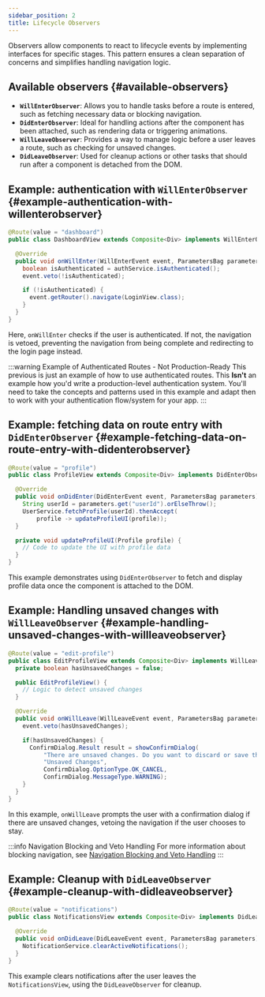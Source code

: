 ```yaml
---
sidebar_position: 2
title: Lifecycle Observers
---
```


Observers allow components to react to lifecycle events by implementing interfaces for specific stages. This pattern ensures a clean separation of concerns and simplifies handling navigation logic.

## Available observers {#available-observers}

- **`WillEnterObserver`**: Allows you to handle tasks before a route is entered, such as fetching necessary data or blocking navigation.
- **`DidEnterObserver`**: Ideal for handling actions after the component has been attached, such as rendering data or triggering animations.
- **`WillLeaveObserver`**: Provides a way to manage logic before a user leaves a route, such as checking for unsaved changes.
- **`DidLeaveObserver`**: Used for cleanup actions or other tasks that should run after a component is detached from the DOM.

## Example: authentication with `WillEnterObserver` {#example-authentication-with-willenterobserver}

```java
@Route(value = "dashboard")
public class DashboardView extends Composite<Div> implements WillEnterObserver {

  @Override
  public void onWillEnter(WillEnterEvent event, ParametersBag parameters) {
    boolean isAuthenticated = authService.isAuthenticated();
    event.veto(!isAuthenticated);

    if (!isAuthenticated) {
      event.getRouter().navigate(LoginView.class);
    }
  }
}
```

Here, `onWillEnter` checks if the user is authenticated. If not, the navigation is vetoed, preventing the navigation from being complete and redirecting to the login page instead.

:::warning Example of Authenticated Routes - Not Production-Ready
This previous is just an example of how to use authenticated routes.
This **Isn't** an example how you'd write a production-level authentication system.
You'll need to take the concepts and patterns used in this example and adapt then to work with your authentication flow/system for your app.
:::

## Example: fetching data on route entry with `DidEnterObserver` {#example-fetching-data-on-route-entry-with-didenterobserver}

```java
@Route(value = "profile")
public class ProfileView extends Composite<Div> implements DidEnterObserver {

  @Override
  public void onDidEnter(DidEnterEvent event, ParametersBag parameters) {
    String userId = parameters.get("userId").orElseThrow();
    UserService.fetchProfile(userId).thenAccept(
        profile -> updateProfileUI(profile));
  }

  private void updateProfileUI(Profile profile) {
    // Code to update the UI with profile data
  }
}
```

This example demonstrates using `DidEnterObserver` to fetch and display profile data once the component is attached to the DOM.

## Example: Handling unsaved changes with `WillLeaveObserver` {#example-handling-unsaved-changes-with-willleaveobserver}

```java
@Route(value = "edit-profile")
public class EditProfileView extends Composite<Div> implements WillLeaveObserver {
  private boolean hasUnsavedChanges = false;

  public EditProfileView() {
    // Logic to detect unsaved changes
  }

  @Override
  public void onWillLeave(WillLeaveEvent event, ParametersBag parameters) {
    event.veto(hasUnsavedChanges);

    if(hasUnsavedChanges) {
      ConfirmDialog.Result result = showConfirmDialog(
          "There are unsaved changes. Do you want to discard or save them?",
          "Unsaved Changes",
          ConfirmDialog.OptionType.OK_CANCEL,
          ConfirmDialog.MessageType.WARNING);
    }
  }
}
```

In this example, `onWillLeave` prompts the user with a confirmation dialog if there are unsaved changes, vetoing the navigation if the user chooses to stay.

:::info Navigation Blocking and Veto Handling
For more information about blocking navigation, see [Navigation Blocking and Veto Handling](./navigation-blocking)
:::

## Example: Cleanup with `DidLeaveObserver` {#example-cleanup-with-didleaveobserver}

```java
@Route(value = "notifications")
public class NotificationsView extends Composite<Div> implements DidLeaveObserver {

  @Override
  public void onDidLeave(DidLeaveEvent event, ParametersBag parameters) {
    NotificationService.clearActiveNotifications();
  }
}
```

This example clears notifications after the user leaves the `NotificationsView`, using the `DidLeaveObserver` for cleanup.
